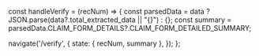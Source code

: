 const handleVerify = (recNum) => {
  const parsedData = data ? JSON.parse(data?.total_extracted_data || "{}") : {};
  const summary = parsedData.CLAIM_FORM_DETAILS?.CLAIM_FORM_DETAILED_SUMMARY;

  navigate('/verify', {
    state: { recNum, summary },
  });
};
